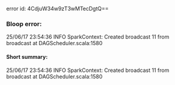 error id: 4CdjuW34w9zT3wMTecDgtQ==
### Bloop error:

25/06/17 23:54:36 INFO SparkContext: Created broadcast 11 from broadcast at DAGScheduler.scala:1580
#### Short summary: 

25/06/17 23:54:36 INFO SparkContext: Created broadcast 11 from broadcast at DAGScheduler.scala:1580